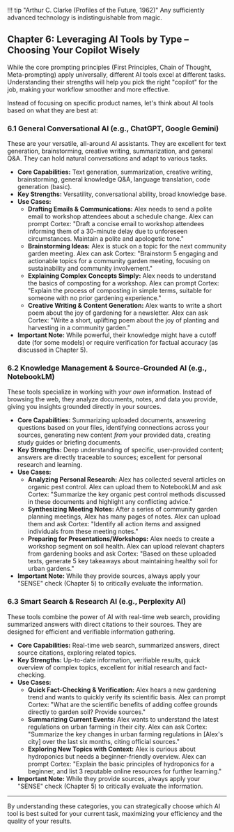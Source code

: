 !!! tip "Arthur C. Clarke (Profiles of the Future, 1962)"
    Any sufficiently advanced technology is indistinguishable from magic.

## Chapter 6: Leveraging AI Tools by Type – Choosing Your Copilot Wisely

While the core prompting principles (First Principles, Chain of Thought, Meta-prompting) apply universally, different AI tools excel at different tasks. Understanding their strengths will help you pick the right "copilot" for the job, making your workflow smoother and more effective.

Instead of focusing on specific product names, let's think about AI tools based on what they are best at:

### 6.1 General Conversational AI (e.g., ChatGPT, Google Gemini)

These are your versatile, all-around AI assistants. They are excellent for text generation, brainstorming, creative writing, summarization, and general Q&A. They can hold natural conversations and adapt to various tasks.

- **Core Capabilities:** Text generation, summarization, creative writing, brainstorming, general knowledge Q&A, language translation, code generation (basic).
- **Key Strengths:** Versatility, conversational ability, broad knowledge base.
- **Use Cases:**
  - **Drafting Emails & Communications:** Alex needs to send a polite email to workshop attendees about a schedule change. Alex can prompt Cortex: "Draft a concise email to workshop attendees informing them of a 30-minute delay due to unforeseen circumstances. Maintain a polite and apologetic tone."
  - **Brainstorming Ideas:** Alex is stuck on a topic for the next community garden meeting. Alex can ask Cortex: "Brainstorm 5 engaging and actionable topics for a community garden meeting, focusing on sustainability and community involvement."
  - **Explaining Complex Concepts Simply:** Alex needs to understand the basics of composting for a workshop. Alex can prompt Cortex: "Explain the process of composting in simple terms, suitable for someone with no prior gardening experience."
  - **Creative Writing & Content Generation:** Alex wants to write a short poem about the joy of gardening for a newsletter. Alex can ask Cortex: "Write a short, uplifting poem about the joy of planting and harvesting in a community garden."
- **Important Note:** While powerful, their knowledge might have a cutoff date (for some models) or require verification for factual accuracy (as discussed in Chapter 5).

### 6.2 Knowledge Management & Source-Grounded AI (e.g., NotebookLM)

These tools specialize in working with _your own_ information. Instead of browsing the web, they analyze documents, notes, and data you provide, giving you insights grounded directly in your sources.

- **Core Capabilities:** Summarizing uploaded documents, answering questions based on your files, identifying connections across your sources, generating new content _from_ your provided data, creating study guides or briefing documents.
- **Key Strengths:** Deep understanding of specific, user-provided content; answers are directly traceable to sources; excellent for personal research and learning.
- **Use Cases:**
  - **Analyzing Personal Research:** Alex has collected several articles on organic pest control. Alex can upload them to NotebookLM and ask Cortex: "Summarize the key organic pest control methods discussed in these documents and highlight any conflicting advice."
  - **Synthesizing Meeting Notes:** After a series of community garden planning meetings, Alex has many pages of notes. Alex can upload them and ask Cortex: "Identify all action items and assigned individuals from these meeting notes."
  - **Preparing for Presentations/Workshops:** Alex needs to create a workshop segment on soil health. Alex can upload relevant chapters from gardening books and ask Cortex: "Based on these uploaded texts, generate 5 key takeaways about maintaining healthy soil for urban gardens."
- **Important Note:** While they provide sources, always apply your "SENSE" check (Chapter 5) to critically evaluate the information.

### 6.3 Smart Search & Research AI (e.g., Perplexity AI)

These tools combine the power of AI with real-time web search, providing summarized answers with direct citations to their sources. They are designed for efficient and verifiable information gathering.

- **Core Capabilities:** Real-time web search, summarized answers, direct source citations, exploring related topics.
- **Key Strengths:** Up-to-date information, verifiable results, quick overview of complex topics, excellent for initial research and fact-checking.
- **Use Cases:**
  - **Quick Fact-Checking & Verification:** Alex hears a new gardening trend and wants to quickly verify its scientific basis. Alex can prompt Cortex: "What are the scientific benefits of adding coffee grounds directly to garden soil? Provide sources."
  - **Summarizing Current Events:** Alex wants to understand the latest regulations on urban farming in their city. Alex can ask Cortex: "Summarize the key changes in urban farming regulations in [Alex's city] over the last six months, citing official sources."
  - **Exploring New Topics with Context:** Alex is curious about hydroponics but needs a beginner-friendly overview. Alex can prompt Cortex: "Explain the basic principles of hydroponics for a beginner, and list 3 reputable online resources for further learning."
- **Important Note:** While they provide sources, always apply your "SENSE" check (Chapter 5) to critically evaluate the information.

---

By understanding these categories, you can strategically choose which AI tool is best suited for your current task, maximizing your efficiency and the quality of your results.
